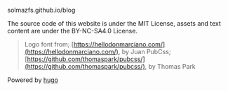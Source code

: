 solmazfs.github.io/blog

The source code of this website is under the MIT License, assets and text content are under the BY-NC-SA4.0 License.

> Logo font from; [https://hellodonmarciano.com/](https://hellodonmarciano.com/), by Juan
> PubCss; [https://github.com/thomaspark/pubcss/](https://github.com/thomaspark/pubcss/), by Thomas Park

<p class="advertisement">Powered by <a href="https://gohugo.io/">hugo</a></p>
